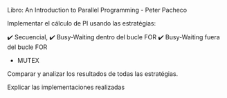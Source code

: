 Libro: An Introduction to Parallel Programming - Peter Pacheco

Implementar el cálculo de PI usando las estratégias:

✔️ Secuencial,
✔️ Busy-Waiting  dentro del bucle FOR
✔️ Busy-Waiting  fuera del bucle FOR
- MUTEX

Comparar y analizar los resultados de todas las estratégias.

Explicar las implementaciones realizadas
